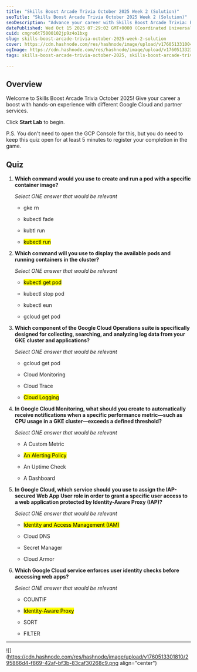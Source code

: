 ```yaml
---
title: "Skills Boost Arcade Trivia October 2025 Week 2 (Solution)"
seoTitle: "Skills Boost Arcade Trivia October 2025 Week 2 (Solution)"
seoDescription: "Advance your career with Skills Boost Arcade Trivia: Experience Google Cloud, Kubernetes, GKE, and IAM best practices"
datePublished: Wed Oct 15 2025 07:29:02 GMT+0000 (Coordinated Universal Time)
cuid: cmgro6t75000102jp9z4o1bxg
slug: skills-boost-arcade-trivia-october-2025-week-2-solution
cover: https://cdn.hashnode.com/res/hashnode/image/upload/v1760513310045/a5470ef4-fbaf-429d-9255-71b61da7a718.png
ogImage: https://cdn.hashnode.com/res/hashnode/image/upload/v1760513323392/d753e6b2-68d6-497d-9c95-5050698d1648.png
tags: skills-boost-arcade-trivia-october-2025, skills-boost-arcade-trivia-october-2025-week-2-solution, skills-boost-arcade-trivia-october-2025-week-2

---
```


## Overview

Welcome to Skills Boost Arcade Trivia October 2025! Give your career a boost with hands-on experience with different Google Cloud and partner services.

Click **Start Lab** to begin.

P.S. You don't need to open the GCP Console for this, but you do need to keep this quiz open for at least 5 minutes to register your completion in the game.

## Quiz

1. **Which command would you use to create and run a pod with a specific container image?**
    
    *Select ONE answer that would be relevant*
    
    * gke rn
        
    * kubectl fade
        
    * kubtl run
        
    * <mark>kubectl run</mark>
        
2. **Which command will you use to display the available pods and running containers in the cluster?**
    
    *Select ONE answer that would be relevant*
    
    * <mark>kubectl get pod</mark>
        
    * kubectl stop pod
        
    * kubectl eun
        
    * gcloud get pod
        
3. **Which component of the Google Cloud Operations suite is specifically designed for collecting, searching, and analyzing log data from your GKE cluster and applications?**
    
    *Select ONE answer that would be relevant*
    
    * gcloud get pod
        
    * Cloud Monitoring
        
    * Cloud Trace
        
    * <mark>Cloud Logging</mark>
        
4. **In Google Cloud Monitoring, what should you create to automatically receive notifications when a specific performance metric—such as CPU usage in a GKE cluster—exceeds a defined threshold?**
    
    *Select ONE answer that would be relevant*
    
    * A Custom Metric
        
    * <mark>An Alerting Policy</mark>
        
    * An Uptime Check
        
    * A Dashboard
        
5. **In Google Cloud, which service should you use to assign the IAP-secured Web App User role in order to grant a specific user access to a web application protected by Identity-Aware Proxy (IAP)?**
    
    *Select ONE answer that would be relevant*
    
    * <mark>Identity and Access Management (IAM)</mark>
        
    * Cloud DNS
        
    * Secret Manager
        
    * Cloud Armor
        
6. **Which Google Cloud service enforces user identity checks before accessing web apps?**
    
    *Select ONE answer that would be relevant*
    
    * COUNTIF
        
    * <mark>Identity-Aware Proxy</mark>
        
    * SORT
        
    * FILTER
        

---

![](https://cdn.hashnode.com/res/hashnode/image/upload/v1760513301810/295866d4-f869-42af-bf3b-83caf30268c9.png align="center")
